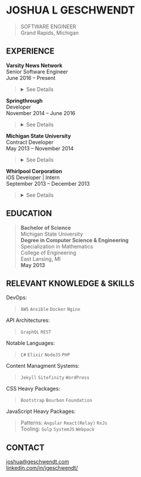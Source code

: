 JOSHUA L GESCHWENDT
===================
> SOFTWARE ENGINEER
<br>Grand Rapids, Michigan


EXPERIENCE
----------

**Varsity News Network**<br>
Senior Software Engineer<br>
June 2016 – Present<br>
> <details>
> <summary>See Details</summary>
> <p>Part of a team which focuses on creating the largest network of high school athletic communities in the country by providing solutions which showcase athletic achievements, provides software for athletic departments, and offers robust advertising products to businesses and vendors. </p>
> </details>


**Springthrough**<br>
Developer<br>
November 2014 – June 2016<br>
> <details>
> <summary>See Details</summary>
> <p>Worked with several teams consisting of designers, developers, and project managers to efficiently build quality experiences over a variety of platforms and technologies for our clients and their users. Solutions ranged from complex single page web applications to i18n enterprise content management systems.</p>
> </details>


**Michigan State University**<br>
Contract Developer<br>
May 2013 – November 2014<br>
> <details>
> <summary>See Details</summary>
> <p>Majorly contributed in the planning, design, and development of a suite of apps & websites for the university including [maps.msu.edu](https://maps.msu.edu/interactive/) and [search.msu.edu](https://search.msu.edu/). Several of these projects were started from scratch including the internal Search API that is the acting resource for many departments in the university's network.</p>
> </details>


**Whirlpool Corporation**<br>
iOS Developer | Intern<br>
September 2013 – December 2013<br>
> <details>
> <summary>See Details</summary>
> <p>Prototyped an iOS App that let users configure settings for appliances based on the location of their device. This was the proof of concept for Whirlpool’s "smart appliance" line.</p>
> </details>



EDUCATION
---------

> **Bachelor of Science**<br>
  Michigan State University<br>
  **Degree in Computer Science & Engineering**<br>
  Specialization in Mathematics<br>
  College of Engineering<br>
  East Lansing, MI<br>
  **May 2013**



RELEVANT KNOWLEDGE & SKILLS
---------------------------

DevOps: 
> `AWS` `Ansible` `Docker` `Nginx`

API Architectures: 
> `GraphQL` `REST`

Notable Languages:
> `C#` `Elixir` `NodeJS` `PHP`

Content Managment Systems:
> `Jekyll` `Sitefinity` `WordPress`

CSS Heavy Packages: 
> `Bootstrap` `Bourbon` `Foundation`

JavaScript Heavy Packages: 
> Patterns: `Angular` `React(Relay)` `RxJs`<br>
> Tooling: `Gulp` `SystemJS` `Webpack`



CONTACT
-------
<joshua@geschwendt.com><br>
[linkedin.com/in/jgeschwendt/](https://www.linkedin.com/in/jgeschwendt/)
